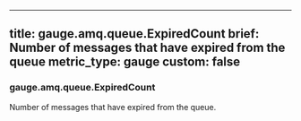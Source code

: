 
---
title: gauge.amq.queue.ExpiredCount
brief: Number of messages that have expired from the queue
metric_type: gauge
custom: false
---
### gauge.amq.queue.ExpiredCount

Number of messages that have expired from the queue.

